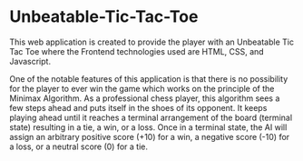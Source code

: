 # Unbeatable-Tic-Tac-Toe



This web application is created to provide the player with an Unbeatable Tic Tac Toe where the Frontend technologies used are HTML, CSS, and Javascript.

One of the notable features of this application is that there is no possibility for the player to ever win the game which works on the principle of the Minimax Algorithm.
As a professional chess player, this algorithm sees a few steps ahead and puts itself in the shoes of its opponent. It keeps playing ahead until it reaches a terminal arrangement of the board (terminal state) resulting in a tie, a win, or a loss. Once in a terminal state, the AI will assign an arbitrary positive score (+10) for a win, a negative score (-10) for a loss, or a neutral score (0) for a tie.
